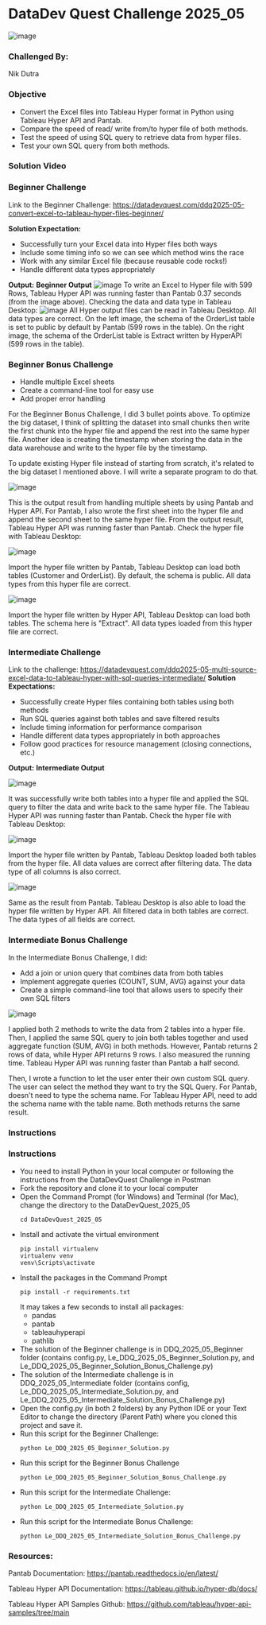 # DataDev Quest Challenge 2025_05

![image](https://github.com/le-luu/DataDevQuest_2025_03/blob/main/img/logo.svg)

### Challenged By: 
Nik Dutra

### Objective
- Convert the Excel files into Tableau Hyper format in Python using Tableau Hyper API and Pantab. 
- Compare the speed of read/ write from/to hyper file of both methods. 
- Test the speed of using SQL query to retrieve data from hyper files.
- Test your own SQL query from both methods.

### Solution Video


### Beginner Challenge
Link to the Beginner Challenge: https://datadevquest.com/ddq2025-05-convert-excel-to-tableau-hyper-files-beginner/

**Solution Expectation:**
- Successfully turn your Excel data into Hyper files both ways
- Include some timing info so we can see which method wins the race
- Work with any similar Excel file (because reusable code rocks!)
- Handle different data types appropriately

**Output:**
**Beginner Output**
![image](https://github.com/le-luu/DataDevQuest_2025_05/blob/main/img/DDQ_202505_Beginner.png)
To write an Excel to Hyper file with 599 Rows, Tableau Hyper API was running faster than Pantab 0.37 seconds (from the image above).
Checking the data and data type in Tableau Desktop:
![image](https://github.com/le-luu/DataDevQuest_2025_05/blob/main/img/Test_result_Tableau_Beginner.png)
All Hyper output files can be read in Tableau Desktop. All data types are correct. On the left image, the schema of the OrderList table is set to public by default by Pantab (599 rows in the table). On the right image, the schema of the OrderList table is Extract written by HyperAPI (599 rows in the table).

### Beginner Bonus Challenge
- Handle multiple Excel sheets 
- Create a command-line tool for easy use 
- Add proper error handling

For the Beginner Bonus Challenge, I did 3 bullet points above. To optimize the big dataset, I think of splitting the dataset into small chunks then write the first chunk into the hyper file and append the rest into the same hyper file. Another idea is creating the timestamp when storing the data in the data warehouse and write to the hyper file by the timestamp.

To update existing Hyper file instead of starting from scratch, it's related to the big dataset I mentioned above. I will write a separate program to do that.

![image](https://github.com/le-luu/DataDevQuest_2025_05/blob/main/img/DDQ_202505_Beginner_Bonus.png)

This is the output result from handling multiple sheets by using Pantab and Hyper API. For Pantab, I also wrote the first sheet into the hyper file and append the second sheet to the same hyper file. From the output result, Tableau Hyper API was running faster than Pantab.
Check the hyper file with Tableau Desktop:

![image](https://github.com/le-luu/DataDevQuest_2025_05/blob/main/img/Test_Result_Tableau_Beginner_Bonus_Pantab.png)

Import the hyper file written by Pantab, Tableau Desktop can load both tables (Customer and OrderList). By default, the schema is public. All data types from this hyper file are correct.

![image](https://github.com/le-luu/DataDevQuest_2025_05/blob/main/img/Test_result_Tableau_Beginner_Bonus.png)

Import the hyper file written by Hyper API, Tableau Desktop can load both tables. The schema here is "Extract". All data types loaded from this hyper file are correct.

### Intermediate Challenge
Link to the challenge: https://datadevquest.com/ddq2025-05-multi-source-excel-data-to-tableau-hyper-with-sql-queries-intermediate/
**Solution Expectations:**
- Successfully create Hyper files containing both tables using both methods
- Run SQL queries against both tables and save filtered results
- Include timing information for performance comparison
- Handle different data types appropriately in both approaches
- Follow good practices for resource management (closing connections, etc.)

**Output:**
**Intermediate Output**

![image](https://github.com/le-luu/DataDevQuest_2025_05/blob/main/img/DDQ_202505_Intermediate.png)

It was successfully write both tables into a hyper file and applied the SQL query to filter the data and write back to the same hyper file. The Tableau Hyper API was running faster than Pantab.
Check the hyper file with Tableau Desktop:

![image](https://github.com/le-luu/DataDevQuest_2025_05/blob/main/img/Test_result_Tableau_Intermediate_pantab.png)

Import the hyper file written by Pantab, Tableau Desktop loaded both tables from the hyper file. All data values are correct after filtering data. The data type of all columns is also correct.

![image](https://github.com/le-luu/DataDevQuest_2025_05/blob/main/img/Test_result_Tableau_Intermediate_HyperAPI.png)

Same as the result from Pantab. Tableau Desktop is also able to load the hyper file written by Hyper API. All filtered data in both tables are correct. The data types of all fields are correct.

### Intermediate Bonus Challenge
In the Intermediate Bonus Challenge, I did:
- Add a join or union query that combines data from both tables
- Implement aggregate queries (COUNT, SUM, AVG) against your data
- Create a simple command-line tool that allows users to specify their own SQL filters

![image](https://github.com/le-luu/DataDevQuest_2025_05/blob/main/img/DDQ_202505_Intermediate_Bonus.png)

I applied both 2 methods to write the data from 2 tables into a hyper file. Then, I applied the same SQL query to join both tables together and used aggregate function (SUM, AVG) in both methods. However, Pantab returns 2 rows of data, while Hyper API returns 9 rows. I also measured the running time. Tableau Hyper API was running faster than Pantab a half second. 

Then, I wrote a function to let the user enter their own custom SQL query. The user can select the method they want to try the SQL Query. For Pantab, doesn't need to type the schema name. For Tableau Hyper API, need to add the schema name with the table name. Both methods returns the same result.

### Instructions
### Instructions
- You need to install Python in your local computer or following the instructions from the DataDevQuest Challenge in Postman
- Fork the repository and clone it to your local computer
- Open the Command Prompt (for Windows) and Terminal (for Mac), change the directory to the DataDevQuest_2025_05
    ```
    cd DataDevQuest_2025_05
    ```
- Install and activate the virtual environment
    ```
    pip install virtualenv
    virtualenv venv
    venv\Scripts\activate
    ```    
- Install the packages in the Command Prompt
    ```
    pip install -r requirements.txt
    ```
    It may takes a few seconds to install all packages:
    - pandas
    - pantab
    - tableauhyperapi
    - pathlib
- The solution of the Beginner challenge is in DDQ_2025_05_Beginner folder (contains config.py, Le_DDQ_2025_05_Beginner_Solution.py, and Le_DDQ_2025_05_Beginner_Solution_Bonus_Challenge.py)
- The solution of the Intermediate challenge is in DDQ_2025_05_Intermediate folder (contains config, Le_DDQ_2025_05_Intermediate_Solution.py, and Le_DDQ_2025_05_Intermediate_Solution_Bonus_Challenge.py)
- Open the config.py (in both 2 folders) by any Python IDE or your Text Editor to change the directory (Parent Path) where you cloned this project and save it.
- Run this script for the Beginner Challenge:
    ```
    python Le_DDQ_2025_05_Beginner_Solution.py
    ```
- Run this script for the Beginner Bonus Challenge
    ```
    python Le_DDQ_2025_05_Beginner_Solution_Bonus_Challenge.py
    ```
- Run this script for the Intermediate Challenge:
    ```
    python Le_DDQ_2025_05_Intermediate_Solution.py
    ```
- Run this script for the Intermediate Bonus Challenge:
    ```
    python Le_DDQ_2025_05_Intermediate_Solution_Bonus_Challenge.py
    ```
### Resources:
Pantab Documentation: https://pantab.readthedocs.io/en/latest/

Tableau Hyper API Documentation: https://tableau.github.io/hyper-db/docs/

Tableau Hyper API Samples Github: https://github.com/tableau/hyper-api-samples/tree/main
